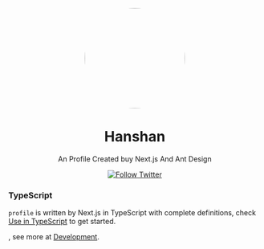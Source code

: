 
<p align="center">
  <a href="https://github.com/AkaHanshan">
    <img width="200" style="border-radius: 50%" src="https://avatars.githubusercontent.com/u/48984202?v=4" alt=""/>
  </a>
</p>
<h1 align="center">Hanshan</h1>

<div align="center">

An Profile Created buy Next.js And Ant Design




[![Follow Twitter][twitter-image]][twitter-url]


[twitter-image]: https://img.shields.io/twitter/follow/Hanshan_Aka.svg?label=Hanshan%20寒山&style=social
[twitter-url]: https://twitter.com/Hanshan_Aka

</div>


### TypeScript

`profile` is written by Next.js in TypeScript with complete definitions, check [Use in TypeScript](https://nextjs.org/docs/basic-features/typescript) to get started.

, see more at [Development](https://github.com/ant-design/ant-design/wiki/Development).
